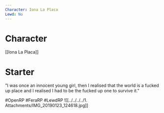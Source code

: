 ```yaml
---
Character: Iona La Placa
Lewd: No
---
```

# Character
[[Iona La Placa]]

# Starter
"I was once an innocent young girl, then I realised that the world is a fucked up place and I realised I had to be the fucked up one to survive it."

#OpenRP #FeraRP #LewdRP 
![[../../../../1. Attachments/IMG_20190123_124618.jpg]]